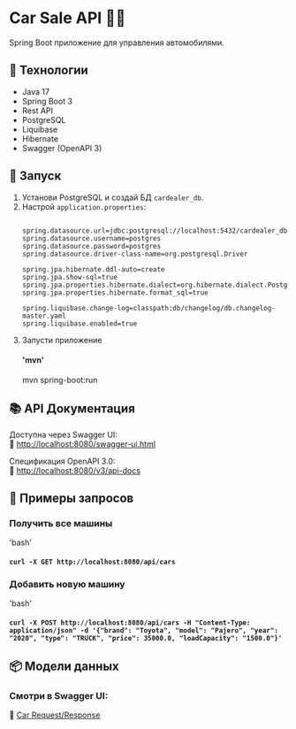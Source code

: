 # Car Sale API 🚗💨

Spring Boot приложение для управления автомобилями.

## 📌 Технологии
- Java 17
- Spring Boot 3
- Rest API
- PostgreSQL
- Liquibase
- Hibernate
- Swagger (OpenAPI 3)

## 🚀 Запуск
1. Установи PostgreSQL и создай БД `cardealer_db`.
2. Настрой `application.properties`:
   ```properties

   spring.datasource.url=jdbc:postgresql://localhost:5432/cardealer_db
   spring.datasource.username=postgres
   spring.datasource.password=postgres
   spring.datasource.driver-class-name=org.postgresql.Driver
   
   spring.jpa.hibernate.ddl-auto=create
   spring.jpa.show-sql=true
   spring.jpa.properties.hibernate.dialect=org.hibernate.dialect.PostgreSQLDialect
   spring.jpa.properties.hibernate.format_sql=true

   spring.liquibase.change-log=classpath:db/changelog/db.changelog-master.yaml
   spring.liquibase.enabled=true
   
3. Запусти приложение 
   #### 'mvn'
    mvn spring-boot:run
   
## 📚 API Документация
Доступна через Swagger UI:  
🔗 [http://localhost:8080/swagger-ui.html](http://localhost:8080/swagger-ui.html)

Спецификация OpenAPI 3.0:  
🔗 [http://localhost:8080/v3/api-docs](http://localhost:8080/v3/api-docs)

## 🚀 Примеры запросов
### Получить все машины
'bash'
#### ```curl -X GET http://localhost:8080/api/cars```

### Добавить новую машину
'bash'
   #### ```curl -X POST http://localhost:8080/api/cars -H "Content-Type: application/json" -d '{"brand": "Toyota", "model": "Pajero", "year": "2020", "type": "TRUCK", "price": 35000.0, "loadCapacity": "1500.0"}'```

## 📦 Модели данных
### Смотри в Swagger UI:
🔗 [Car Request/Response](http://localhost:8080/swagger-ui.html#/car-controller)

